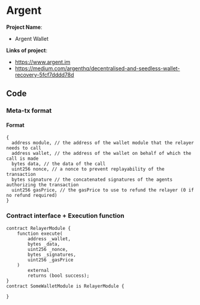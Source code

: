 # Argent

**Project Name**: 

- Argent Wallet

**Links of project**:

- https://www.argent.im
- https://medium.com/argenthq/decentralised-and-seedless-wallet-recovery-5fcf7dddd78d

## Code

### Meta-tx format

#### Format 
```
{
  address module, // the address of the wallet module that the relayer needs to call
  address wallet, // the address of the wallet on behalf of which the call is made
  bytes data, // the data of the call 
  uint256 nonce, // a nonce to prevent replayability of the transaction
  bytes signature // the concatenated signatures of the agents authorizing the transaction
  uint256 gasPrice, // the gasPrice to use to refund the relayer (0 if no refund required)
}
```


### Contract interface + Execution function
```
contract RelayerModule {
    function execute(
        address _wallet,
        bytes _data, 
        uint256 _nonce, 
        bytes _signatures, 
        uint256 _gasPrice
    )
        external
        returns (bool success);
}
contract SomeWalletModule is RelayerModule {

}
```



